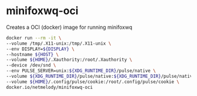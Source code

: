 # minifoxwq-oci

Creates a OCI (docker) image for running minifoxwq

```bash
docker run --rm -it \
--volume /tmp/.X11-unix:/tmp/.X11-unix \
--env DISPLAY=${DISPLAY} \
--hostname ${HOST} \
--volume ${HOME}/.Xauthority:/root/.Xauthority \
--device /dev/snd \
--env PULSE_SERVER=unix:${XDG_RUNTIME_DIR}/pulse/native \
--volume ${XDG_RUNTIME_DIR}/pulse/native:${XDG_RUNTIME_DIR}/pulse/native \
--volume ${HOME}/.config/pulse/cookie:/root/.config/pulse/cookie \
docker.io/netmelody/minifoxwq-oci 
```
